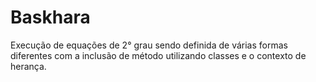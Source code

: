 # Baskhara
Execução de equações de 2° grau sendo definida de várias formas diferentes com a inclusão de método utilizando classes e o contexto de herança.
